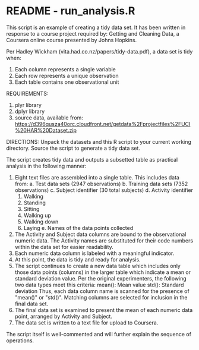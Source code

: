 README - run_analysis.R
========================================================
This script is an example of creating a tidy data set.
It has been written in response to a course project required by:
Getting and Cleaning Data, a Coursera online course presented by Johns Hopkins.

Per Hadley Wickham (vita.had.co.nz/papers/tidy-data.pdf), a data set is
tidy when:
 1. Each column represents a single variable
 2. Each row represents a unique observation
 3. Each table contains one observational unit
 

REQUIREMENTS:
 1.  plyr library
 2.  dplyr library
 3.  source data, available from: https://d396qusza40orc.cloudfront.net/getdata%2Fprojectfiles%2FUCI%20HAR%20Dataset.zip

DIRECTIONS:
Unpack the datasets and this R script to your current working directory.  Source the script to generate a tidy data set.

The script creates tidy data and outputs a subsetted table as practical analysis in the following manner:
 1.  Eight text files are assembled into a single table.  This includes data from:
   a.  Test data sets  (2947 observations)
   b.  Training data sets  (7352 observations)
   c.  Subject identifier (30 total subjects)
   d.  Activity identifier
       1.  Walking
       2.  Standing
       3.  Sitting
       4.  Walking up
       5.  Walking down
       6.  Laying
  e.   Names of the data points collected
 2.  The Activity and Subject data columns are bound to the observational
numeric data.
The Activity names are substituted for their code numbers within
the data set for easier readability.
 3.  Each numeric data column is labeled with a meaningful indicator.
 4.  At this point, the data is tidy and ready for analysis.
 5.  The script continues to create a new data table which includes only those
data points (columns) in the larger table which indicate a mean or standard deviation value.  Per the original experimenters, the following two data types meet this criteria:
    mean(): Mean value
    std(): Standard deviation
Thus, each data column name is scanned for the presence of "mean()" or "std()".  Matching columns are selected for inclusion in the final data set.
 6.  The final data set is examined to present the mean of each numeric data point, arranged by Activity and Subject.
 7.  The data set is written to a text file for upload to Coursera.

The script itself is well-commented and will further explain the sequence of operations.
